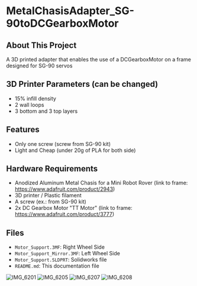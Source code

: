 # MetalChasisAdapter_SG-90toDCGearboxMotor
## About This Project

A 3D printed adapter that enables the use of a DCGearboxMotor on a frame designed for SG-90 servos

## 3D Printer Parameters (can be changed)
- 15% infill density
- 2 wall loops
- 3 bottom and 3 top layers 

## Features

- Only one screw (screw from SG-90 kit)
- Light and Cheap (under 20g of PLA for both side)

## Hardware Requirements

- Anodized Aluminum Metal Chasis for a Mini Robot Rover (link to frame: https://www.adafruit.com/product/2943)
- 3D printer / Plastic filament
- A screw (ex.: from SG-90 kit)
- 2x DC Gearbox Motor "TT Motor" (link to frame: https://www.adafruit.com/product/3777)


## Files

- `Motor_Support.3MF`: Right Wheel Side
- `Motor_Support_Mirror.3MF`: Left Wheel Side
- `Motor_Support.SLDPRT`: Solidworks file
- `README.md`: This documentation file
  
![IMG_6201](https://github.com/user-attachments/assets/723578b5-6f47-4f02-a2a2-90d27ddc4040)
![IMG_6205](https://github.com/user-attachments/assets/eefcfd62-9d7c-490b-a130-b4e737d93637)
![IMG_6207](https://github.com/user-attachments/assets/8526f51e-4500-4c6d-85f0-bd16d45010dc)
![IMG_6208](https://github.com/user-attachments/assets/ab48c816-a5ca-406d-a772-14107fdb27ec)
